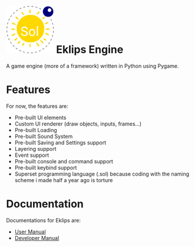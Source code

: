 # ![Eklips](img/icon.png) Eklips Engine
A game engine (more of a framework) written in Python using Pygame.

# Features
For now, the features are:
 - Pre-built UI elements
 - Custom UI renderer (draw objects, inputs, frames...)
 - Pre-built Loading
 - Pre-built Sound System
 - Pre-built Saving and Settings support
 - Layering support
 - Event support
 - Pre-built console and command support
 - Pre-built keybind support
 - Superset programming language (.sol) because coding with the naming scheme i made half a year ago is torture

# Documentation
Documentations for Eklips are:
 - <a href=/userm.md>User Manual</a>
 - <a href=https://github.com/Za9-118/Eklips/wiki>Developer Manual</a>
